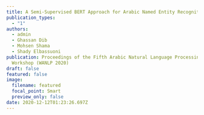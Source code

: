 ```yaml
---
title: A Semi-Supervised BERT Approach for Arabic Named Entity Recognition
publication_types:
  - "1"
authors:
  - admin
  - Ghassan Dib
  - Mohsen Shama
  - Shady Elbassuoni
publication: Proceedings of the Fifth Arabic Natural Language Processing
  Workshop (WANLP 2020)
draft: false
featured: false
image:
  filename: featured
  focal_point: Smart
  preview_only: false
date: 2020-12-12T01:23:26.697Z
---
```

